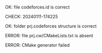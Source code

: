OK: file codeforces.id is correct
CHECK: 20240111-174225
OK: folder prj.codeforces structure is correct
ERROR: file prj.cw/CMakeLists.txt is absent
ERROR: CMake generator failed
